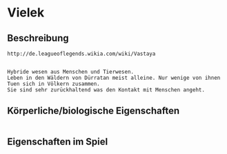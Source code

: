 # Vielek

## Beschreibung

```
http://de.leagueoflegends.wikia.com/wiki/Vastaya


Hybride wesen aus Menschen und Tierwesen. 
Leben in den Wäldern von Dürratan meist alleine. Nur wenige von ihnen Tuen sich in Völkern zusammen.
Sie sind sehr zurückhaltend was den Kontakt mit Menschen angeht. 
```

## Körperliche/biologische Eigenschaften

```

```

## Eigenschaften im Spiel

```

```
